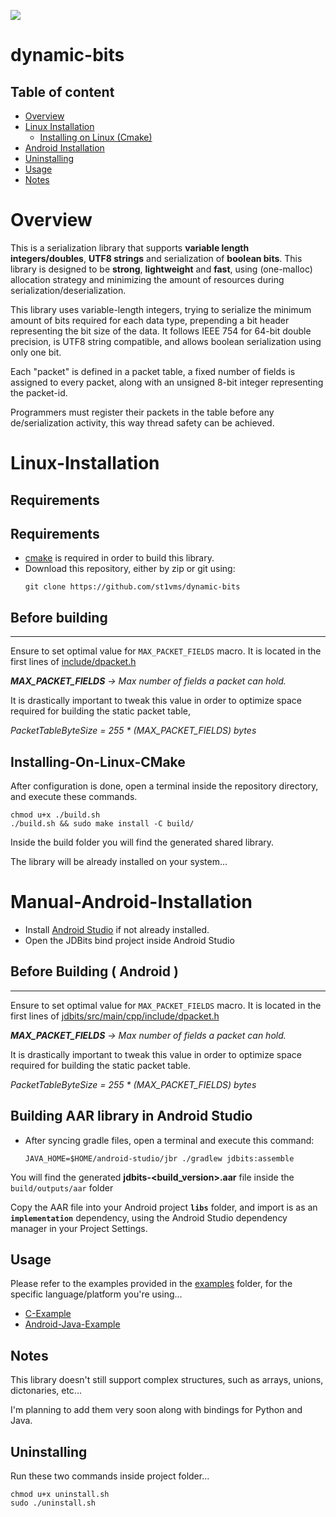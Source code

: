 <a href="https://www.buymeacoffee.com/st1vms"><img src="https://img.buymeacoffee.com/button-api/?text=1 Pizza Margherita&emoji=🍕&slug=st1vms&button_colour=0fa913&font_colour=ffffff&font_family=Bree&outline_colour=ffffff&coffee_colour=FFDD00" /></a>
# dynamic-bits


## Table of content

- [Overview](#overview)
- [Linux Installation](#linux-installation)
    - [Installing on Linux (Cmake)](#installing-on-linux-cmake)
- [Android Installation](#manual-android-installation)
- [Uninstalling](#uninstalling)
- [Usage](#usage)
- [Notes](#notes)


# Overview

This is a serialization library that supports **variable length integers/doubles**, **UTF8 strings** and serialization of **boolean bits**.
This library is designed to be **strong**, **lightweight** and **fast**, using (one-malloc) allocation strategy and minimizing the amount of resources during serialization/deserialization.

This library uses variable-length integers, trying to serialize the minimum amount of bits required for each data type, prepending a bit header representing the bit size of the data. It follows IEEE 754 for 64-bit double precision, is UTF8 string compatible, and allows boolean serialization using only one bit.

Each "packet" is defined in a packet table, a fixed number of fields is assigned to every packet, along with an unsigned 8-bit integer representing the packet-id.

Programmers must register their packets in the table before any de/serialization activity, this way thread safety can be achieved.


# Linux-Installation

## Requirements
## Requirements

- [cmake](https://cmake.org/install/) is required in order to build this library.
- Download this repository, either by zip or git using:
    ```
    git clone https://github.com/st1vms/dynamic-bits
    ```

## Before building
_____________________________________
Ensure to set optimal value for `MAX_PACKET_FIELDS` macro. It is located in the first lines of [include/dpacket.h](include/dpacket.h)

***MAX_PACKET_FIELDS** -> Max number of fields a packet can hold.*

It is drastically important to tweak this value in order to optimize space required for building the static packet table,


*PacketTableByteSize = 255 * (MAX_PACKET_FIELDS) bytes*

## Installing-On-Linux-CMake

After configuration is done, open a terminal inside the repository directory, and execute these commands.
```
chmod u+x ./build.sh
./build.sh && sudo make install -C build/
```

Inside the build folder you will find the generated shared library.

The library will be already installed on your system...

# Manual-Android-Installation

- Install [Android Studio](https://cmake.org/install/) if not already installed.
- Open the JDBits bind project inside Android Studio

## Before Building ( Android )
_____________________________________
Ensure to set optimal value for `MAX_PACKET_FIELDS` macro. It is located in the first lines of [jdbits/src/main/cpp/include/dpacket.h](binds/Android/JDBits/jdbits/src/main/cpp/include/dpacket.h)

***MAX_PACKET_FIELDS** -> Max number of fields a packet can hold.*

It is drastically important to tweak this value in order to optimize space required for building the static packet table.


*PacketTableByteSize = 255 * (MAX_PACKET_FIELDS) bytes*

## Building AAR library in Android Studio

- After syncing gradle files, open a terminal and execute this command:
    ```
    JAVA_HOME=$HOME/android-studio/jbr ./gradlew jdbits:assemble
    ```

You will find the generated **jdbits-<build_version>.aar** file inside the `build/outputs/aar` folder

Copy the AAR file into your Android project **`libs`** folder, and import is as an **`implementation`** dependency, using the Android Studio dependency manager in your Project Settings.


## Usage

Please refer to the examples provided in the [examples](examples/) folder, for the specific language/platform you're using...

- [C-Example](examples/c-example/)
- [Android-Java-Example](examples/android-example/app/src/main/java/com/example/dbitsandroidexample/MainActivity.java)


## Notes

This library doesn't still support complex structures, such as arrays, unions, dictonaries, etc...

I'm planning to add them very soon along with bindings for Python and Java.


## Uninstalling

Run these two commands inside project folder...
```
chmod u+x uninstall.sh
sudo ./uninstall.sh
```
